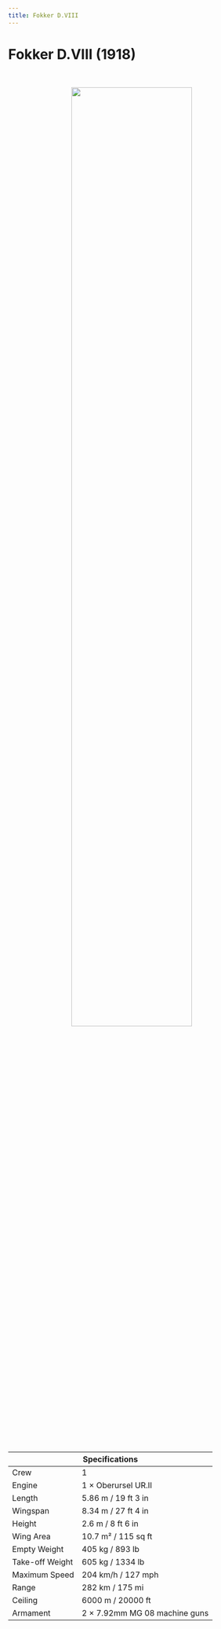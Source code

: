 ```yaml
---
title: Fokker D.VIII
---
```


<h1 class="center-header">Fokker D.VIII (1918)</h1>

<br>

<p align="center">
  <img src="../images/fokker_dviii.jpg" width="70%">
</p>

<br>

<table class="table_component">
  <thead>
    <tr>
      <th colspan="2" class="header">Specifications</th>
    </tr>
  </thead>
  <tbody>
    <tr>
      <td>Crew</td>
      <td>1</td>
    </tr>
    <tr>
      <td>Engine</td>
      <td>1 × Oberursel UR.II</td>
    </tr>
    <tr>
      <td>Length</td>
      <td>5.86 m / 19 ft 3 in</td>
    </tr>
    <tr>
      <td>Wingspan</td>
      <td>8.34 m / 27 ft 4 in</td>
    </tr>
    <tr>
      <td>Height</td>
      <td>2.6 m / 8 ft 6 in</td>
    </tr>
    <tr>
      <td>Wing Area</td>
      <td>10.7 m² / 115 sq ft</td>
    </tr>
    <tr>
      <td>Empty Weight</td>
      <td>405 kg / 893 lb</td>
    </tr>
    <tr>
      <td>Take-off Weight</td>
      <td>605 kg / 1334 lb</td>
    </tr>
    <tr>
      <td>Maximum Speed</td>
      <td>204 km/h / 127 mph</td>
    </tr>
    <tr>
      <td>Range</td>
      <td>282 km / 175 mi</td>
    </tr>
    <tr>
      <td>Ceiling</td>
      <td>6000 m / 20000 ft</td>
    </tr>
    <tr>
      <td>Armament</td>
      <td>2 × 7.92mm MG 08 machine guns</td>
    </tr>
  </tbody>
</table>

<br>